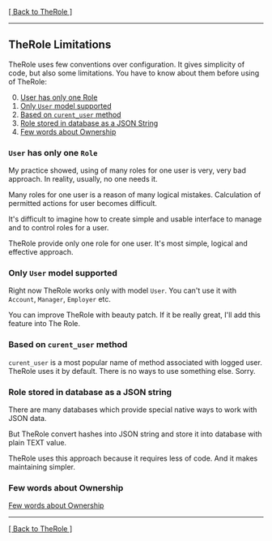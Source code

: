 [[ Back to TheRole ]](https://github.com/the-teacher/the_role)

<hr>

## TheRole Limitations

TheRole uses few conventions over configuration.
It gives simplicity of code, but also some limitations.
You have to know about them before using of TheRole:

0. [User has only one Role](https://github.com/TheRole/docs/blob/master/Limitations.md#user-has-only-one-role)
0. [Only `User` model supported](https://github.com/TheRole/docs/blob/master/Limitations.md#only-user-model-supported)
0. [Based on `curent_user` method](https://github.com/TheRole/docs/blob/master/Limitations.md#based-on-curent_user-method)
0. [Role stored in database as a JSON String](https://github.com/TheRole/docs/blob/master/Limitations.md#role-stored-in-database-as-a-json-string)
0. [Few words about Ownership](https://github.com/TheRole/docs/blob/master/Ownership.md)

### `User` **has only one** `Role`

My practice showed, using of many roles for one user is very, very bad approach. In reality, usually, no one needs it.

Many roles for one user is a reason of many logical mistakes. Calculation of permitted actions for user becomes difficult.

It's difficult to imagine how to create simple and usable interface to manage and to control roles for a user.

TheRole provide only one role for one user. It's most simple, logical and effective approach.

### Only `User` model supported

Right now TheRole works only with model `User`.
You can't use it with `Account`, `Manager`, `Employer` etc.

You can improve TheRole with beauty patch.
If it be really great, I'll add this feature into The Role.

### Based on `curent_user` method

`curent_user` is a most popular name of method associated with logged user. TheRole uses it by default.
There is no ways to use something else. Sorry.

### Role stored in database as a JSON string

There are many databases which provide special native ways to work with JSON data.

But TheRole convert hashes into JSON string and store it into database with plain TEXT value.

TheRole uses this approach because it requires less of code. And it makes maintaining simpler.

### Few words about Ownership

[Few words about Ownership](https://github.com/TheRole/docs/blob/master/Ownership.md)

<hr>

[[ Back to TheRole ]](https://github.com/the-teacher/the_role)
